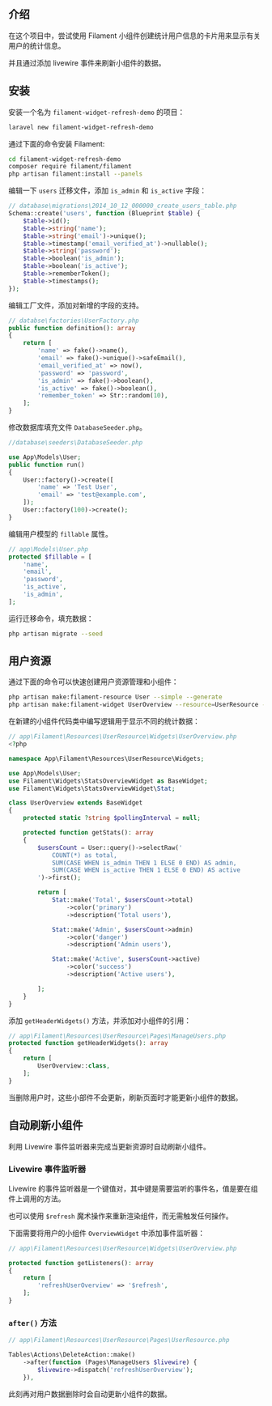 ## 介绍

在这个项目中，尝试使用 Filament 小组件创建统计用户信息的卡片用来显示有关用户的统计信息。

并且通过添加 livewire 事件来刷新小组件的数据。

## 安装

安装一个名为 `filament-widget-refresh-demo` 的项目：

```bash
laravel new filament-widget-refresh-demo
```

通过下面的命令安装 Filament:

```bash
cd filament-widget-refresh-demo
composer require filament/filament
php artisan filament:install --panels
```

编辑一下 `users` 迁移文件，添加 `is_admin` 和 `is_active` 字段：

```php
// database\migrations\2014_10_12_000000_create_users_table.php
Schema::create('users', function (Blueprint $table) {
    $table->id();
    $table->string('name');
    $table->string('email')->unique();
    $table->timestamp('email_verified_at')->nullable();
    $table->string('password');
    $table->boolean('is_admin');
    $table->boolean('is_active');
    $table->rememberToken();
    $table->timestamps();
});
```

编辑工厂文件，添加对新增的字段的支持。

```php
// databse\factories\UserFactory.php
public function definition(): array
{
    return [
        'name' => fake()->name(),
        'email' => fake()->unique()->safeEmail(),
        'email_verified_at' => now(),
        'password' => 'password',
        'is_admin' => fake()->boolean(),
        'is_active' => fake()->boolean(),
        'remember_token' => Str::random(10),
    ];
}
```

修改数据库填充文件 `DatabaseSeeder.php`。

```php
//database\seeders\DatabaseSeeder.php

use App\Models\User;
public function run()
{
    User::factory()->create([
        'name' => 'Test User',
        'email' => 'test@example.com',
    ]);
    User::factory(100)->create();
}
```

编辑用户模型的 `fillable` 属性。

```php
// app\Models\User.php
protected $fillable = [
    'name',
    'email',
    'password',
    'is_active',
    'is_admin',
];
```

运行迁移命令，填充数据：

```bash
php artisan migrate --seed
```

## 用户资源

通过下面的命令可以快速创建用户资源管理和小组件：

```bash
php artisan make:filament-resource User --simple --generate
php artisan make:filament-widget UserOverview --resource=UserResource --stats-overview
```

在新建的小组件代码类中编写逻辑用于显示不同的统计数据：

```php
// app\Filament\Resources\UserResource\Widgets\UserOverview.php
<?php

namespace App\Filament\Resources\UserResource\Widgets;

use App\Models\User;
use Filament\Widgets\StatsOverviewWidget as BaseWidget;
use Filament\Widgets\StatsOverviewWidget\Stat;

class UserOverview extends BaseWidget
{
    protected static ?string $pollingInterval = null;

    protected function getStats(): array
    {
        $usersCount = User::query()->selectRaw('
            COUNT(*) as total,
            SUM(CASE WHEN is_admin THEN 1 ELSE 0 END) AS admin,
            SUM(CASE WHEN is_active THEN 1 ELSE 0 END) AS active
        ')->first();

        return [
            Stat::make('Total', $usersCount->total)
                ->color('primary')
                ->description('Total users'),

            Stat::make('Admin', $usersCount->admin)
                ->color('danger')
                ->description('Admin users'),

            Stat::make('Active', $usersCount->active)
                ->color('success')
                ->description('Active users'),

        ];
    }
}
```

添加 `getHeaderWidgets()` 方法，并添加对小组件的引用：

```php
// app\Filament\Resources\UserResource\Pages\ManageUsers.php
protected function getHeaderWidgets(): array
{
    return [
        UserOverview::class,
    ];
}
```

当删除用户时，这些小部件不会更新，刷新页面时才能更新小组件的数据。

## 自动刷新小组件

利用 Livewire 事件监听器来完成当更新资源时自动刷新小组件。

### Livewire 事件监听器

Livewire 的事件监听器是一个键值对，其中键是需要监听的事件名，值是要在组件上调用的方法。

也可以使用 `$refresh` 魔术操作来重新渲染组件，而无需触发任何操作。

下面需要将用户的小组件 `OverviewWidget` 中添加事件监听器：

```php
// app\Filament\Resources\UserResource\Widgets\UserOverview.php

protected function getListeners(): array
{
    return [
        'refreshUserOverview' => '$refresh',
    ];
}
```

### `after()` 方法

```php
// app\Filament\Resources\UserResource\Pages\UserResource.php

Tables\Actions\DeleteAction::make()
    ->after(function (Pages\ManageUsers $livewire) {
        $livewire->dispatch('refreshUserOverview');
    }),
```

此刻再对用户数据删除时会自动更新小组件的数据。
